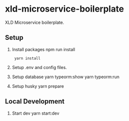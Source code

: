 # xld-microservice-boilerplate
XLD Microservice boilerplate.

## Setup

1. Install packages
        npm run install

        yarn install

2. Setup .env and config files.

3. Setup database
        yarn typeorm:show
        yarn typeorm:run

4. Setup husky
        yarn prepare

## Local Development

1. Start dev
        yarn start:dev
